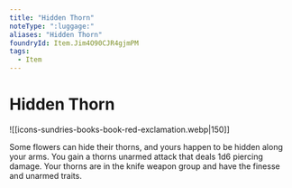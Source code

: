 ```yaml
---
title: "Hidden Thorn"
noteType: ":luggage:"
aliases: "Hidden Thorn"
foundryId: Item.Jim4O90CJR4gjmPM
tags:
  - Item
---
```


# Hidden Thorn
![[icons-sundries-books-book-red-exclamation.webp|150]]

Some flowers can hide their thorns, and yours happen to be hidden along your arms. You gain a thorns unarmed attack that deals 1d6 piercing damage. Your thorns are in the knife weapon group and have the finesse and unarmed traits.
